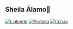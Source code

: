 ## Sheila Álamo👋

 <!-- Botones de Redes Sociales -->
[![LinkedIn](https://img.shields.io/badge/LinkedIn-0077B5?style=for-the-badge&logo=linkedin&logoColor=white)](https://www.linkedin.com/in/tu-usuario/)
[![Portolio](https://img.shields.io/badge/Porfolio-100000?style=for-the-badge&logo=twitter&logoColor=white)](https://twitter.com/tu-usuario)
[![Itch.io](https://img.shields.io/badge/Itch.io-ffffff?style=for-the-badge&logo=itch.io&logoColor=orange)](https://github.com/tu-usuario)
